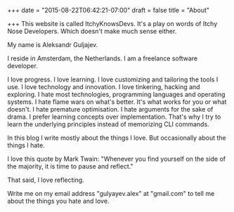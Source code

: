 +++
date = "2015-08-22T06:42:21-07:00"
draft = false
title = "About"

+++
This website is called ItchyKnowsDevs.
It's a play on words of Itchy Nose Developers. Which doesn't make much sense either.

My name is Aleksandr Guljajev.

I reside in Amsterdam, the Netherlands.
I am a freelance software developer.

I love progress. 
I love learning. 
I love customizing and tailoring the tools I use.
I love technology and innovation.
I love tinkering, hacking and exploring.
I hate most technologies, programming languages and operating systems.
I hate flame wars on what's better. It's what works for you or what doesn't.
I hate premature optimisation.
I hate arguments for the sake of drama.
I prefer learning concepts over implementation. That's why I try to learn the underlying principles instead of memorizing CLI commands.

In this blog I write mostly about the things I love. But occasionally about the things I hate.

I love this quote by Mark Twain: "Whenever you find yourself on the side of the majority, it is time to pause and reflect."

That said, I love reflecting.

Write me on my email address "gulyayev.alex" at "gmail.com" to tell me about the things you hate and love.

